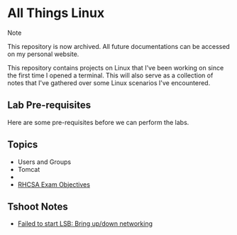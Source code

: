 
# All Things Linux 

> [!Note]
> This repository is now archived.
> All future documentations can be accessed on my personal website.

This repository contains projects on Linux that I've been working on since the first time I opened a terminal. 
This will also serve as a collection of notes that I've gathered over some Linux scenarios I've encountered.

## Lab Pre-requisites

Here are some pre-requisites before we can perform the labs. 


## Topics

- Users and Groups
- Tomcat 
- 
- [RHCSA Exam Objectives](pages/01-linux-basics/RHCSA-Exam-objectives.md)


## Tshoot Notes 

- [Failed to start LSB: Bring up/down networking](pages/99-tshoot-notes/failed-to-start-lsb-up/down-networking.md)


